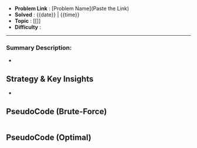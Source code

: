 - **Problem Link** : [Problem Name](Paste the Link)
- **Solved** : {{date}} | {{time}}
- **Topic** : [[]]
- **Difficulty** :
---
### Summary Description: 
- 
 
## Strategy & Key Insights
 - 
 


## PseudoCode (Brute-Force)
```

```



## PseudoCode (Optimal)
```

```
